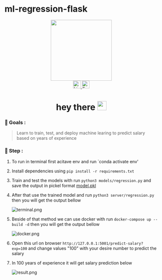 # ml-regression-flask

<div id="header" align="center">
  <img src="https://media.giphy.com/media/8qrrHSsrK9xpknGVNF/giphy.gif" width="200"/>
</div>

<div id="badges" align="center">
  <a href="https://www.linkedin.com/in/sakabuana31/">
    <img src="https://img.shields.io/badge/LinkedIn-blue?style=for-the-badge&logo=linkedin&logoColor=white" height="25px" alt="LinkedIn Badge"/>
  </a>
  <a href="mailto:sakabuana.pa@gmail.com">
  <img src="https://img.shields.io/badge/-Email-c14438?style=flat-square&logo=Gmail&logoColor=white" height="25px" alt="Email Badge">
  </a>
</div>

<h1 align="center">
  hey there
  <img src="https://media.giphy.com/media/hvRJCLFzcasrR4ia7z/giphy.gif" width="30px"/>
</h1>

### :dart: Goals :
> Learn to train, test, and deploy machine learing to predict salary based on years of experience

### :newspaper: Step :
1. To run in terminal first acitave env and run `conda activate env'
2. Install dependencies using `pip install -r requirements.txt`
3. Train and test the models with run `python3 models/regression.py` and save the output in pickel format [model.pkl](ml-regression-flask/models/pickled/model.pkl)
4. After that use the trained model and run `python3 server/regression.py` then you will get the output bellow

    ![terminal.png](ml-regression-flask/screenshoot/terminal.png)

5. Beside of that method we can use docker with run `docker-compose up --build -d` then you will get the output bellow

    ![docker.png](ml-regression-flask/screenshoot/docker.png)
    
6. Open this url on browser `http://127.0.0.1:5001/predict-salary?exp=100` and change values "100" with your desire number to predict the salary
7. In 100 years of experience it will get salary prediction below

    ![result.png](ml-regression-flask/screenshoot/result.png)